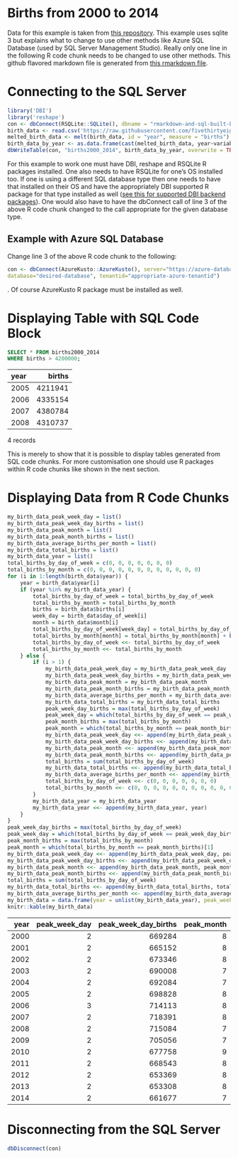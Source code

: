 Births from 2000 to 2014
================

Data for this example is taken from [this
repository](https://github.com/fivethirtyeight/data/blob/master/births/US_births_2000-2014_SSA.csv).
This example uses sqlite 3 but explains what to change to use other
methods like Azure SQL Database (used by SQL Server Management Studio).
Really only one line in the following R code chunk needs to be changed
to use other methods. This github flavored markdown file is generated
from [this rmarkdown file](rmarkdown-and-sql-built-births-display.rmd).

# Connecting to the SQL Server

``` r
library('DBI')
library('reshape')
con <- dbConnect(RSQLite::SQLite(), dbname = "rmarkdown-and-sql-built-births-display.db")
birth_data <- read.csv('https://raw.githubusercontent.com/fivethirtyeight/data/master/births/US_births_2000-2014_SSA.csv')
melted_birth_data <- melt(birth_data, id = "year", measure = "births")
birth_data_by_year <- as.data.frame(cast(melted_birth_data, year~variable, sum))
dbWriteTable(con, "births2000_2014", birth_data_by_year, overwrite = TRUE)
```

For this example to work one must have DBI, reshape and RSQLite R
packages installed. One also needs to have RSQLite for one’s OS
installed too. If one is using a different SQL database type then one
needs to have that installed on their OS and have the appropriately DBI
supported R package for that type installed as well ([see this for
supported DBI backend packages](https://dbi.r-dbi.org/)). One would also
have to have the dbConnect call of line 3 of the above R code chunk
changed to the call appropriate for the given database type.

## Example with Azure SQL Database

Change line 3 of the above R code chunk to the following:

``` r
con <- dbConnect(AzureKusto::AzureKusto(), server="https://azure-database-url.net",
database="desired-database", tenantid="appropriate-azure-tenantid")
```

. Of course AzureKusto R package must be installed as well.

# Displaying Table with SQL Code Block

``` sql
SELECT * FROM births2000_2014
WHERE births > 4200000;
```

<div class="knitsql-table">

| year |  births |
|:-----|--------:|
| 2005 | 4211941 |
| 2006 | 4335154 |
| 2007 | 4380784 |
| 2008 | 4310737 |

4 records

</div>

This is merely to show that it is possible to display tables generated
from SQL code chunks. For more customisation one should use R packages
within R code chunks like shown in the next section.

# Displaying Data from R Code Chunks

``` r
my_birth_data_peak_week_day = list()
my_birth_data_peak_week_day_births = list()
my_birth_data_peak_month = list()
my_birth_data_peak_month_births = list()
my_birth_data_average_births_per_month = list()
my_birth_data_total_births = list()
my_birth_data_year = list()
total_births_by_day_of_week = c(0, 0, 0, 0, 0, 0, 0)
total_births_by_month = c(0, 0, 0, 0, 0, 0, 0, 0, 0, 0, 0, 0)
for (i in 1:length(birth_data$year)) {
    year = birth_data$year[i]
    if (year %in% my_birth_data_year) {
        total_births_by_day_of_week = total_births_by_day_of_week
        total_births_by_month = total_births_by_month
        births = birth_data$births[i]
        week_day = birth_data$day_of_week[i]
        month = birth_data$month[i]
        total_births_by_day_of_week[week_day] = total_births_by_day_of_week[week_day] + births
        total_births_by_month[month] = total_births_by_month[month] + births
        total_births_by_day_of_week <<- total_births_by_day_of_week
        total_births_by_month <<- total_births_by_month
    } else {
        if (i > 1) {
            my_birth_data_peak_week_day = my_birth_data_peak_week_day
            my_birth_data_peak_week_day_births = my_birth_data_peak_week_day_births
            my_birth_data_peak_month = my_birth_data_peak_month
            my_birth_data_peak_month_births = my_birth_data_peak_month_births
            my_birth_data_average_births_per_month = my_birth_data_average_births_per_month
            my_birth_data_total_births = my_birth_data_total_births
            peak_week_day_births = max(total_births_by_day_of_week)
            peak_week_day = which(total_births_by_day_of_week == peak_week_day_births)[1]
            peak_month_births = max(total_births_by_month)
            peak_month = which(total_births_by_month == peak_month_births)[1]
            my_birth_data_peak_week_day <<- append(my_birth_data_peak_week_day, peak_week_day)
            my_birth_data_peak_week_day_births <<- append(my_birth_data_peak_week_day_births, peak_week_day_births)
            my_birth_data_peak_month <<- append(my_birth_data_peak_month, peak_month)
            my_birth_data_peak_month_births <<- append(my_birth_data_peak_month_births, peak_month_births)
            total_births = sum(total_births_by_day_of_week)
            my_birth_data_total_births <<- append(my_birth_data_total_births, total_births)
            my_birth_data_average_births_per_month <<- append(my_birth_data_average_births_per_month, total_births/12)
            total_births_by_day_of_week <<- c(0, 0, 0, 0, 0, 0, 0)
            total_births_by_month <<- c(0, 0, 0, 0, 0, 0, 0, 0, 0, 0, 0, 0)
        }
        my_birth_data_year = my_birth_data_year
        my_birth_data_year <<- append(my_birth_data_year, year)
    }
}
peak_week_day_births = max(total_births_by_day_of_week)
peak_week_day = which(total_births_by_day_of_week == peak_week_day_births)[1]
peak_month_births = max(total_births_by_month)
peak_month = which(total_births_by_month == peak_month_births)[1]
my_birth_data_peak_week_day <<- append(my_birth_data_peak_week_day, peak_week_day)
my_birth_data_peak_week_day_births <<- append(my_birth_data_peak_week_day_births, peak_week_day_births)
my_birth_data_peak_month <<- append(my_birth_data_peak_month, peak_month)
my_birth_data_peak_month_births <<- append(my_birth_data_peak_month_births, peak_month_births)
total_births = sum(total_births_by_day_of_week)
my_birth_data_total_births <<- append(my_birth_data_total_births, total_births)
my_birth_data_average_births_per_month <<- append(my_birth_data_average_births_per_month, total_births/12)
my_birth_data = data.frame(year = unlist(my_birth_data_year), peak_week_day = unlist(my_birth_data_peak_week_day), peak_week_day_births = unlist(my_birth_data_peak_week_day_births), peak_month = unlist(my_birth_data_peak_month), peak_month_births = unlist(my_birth_data_peak_month_births), average_births_per_month = unlist(my_birth_data_average_births_per_month), total_births = unlist(my_birth_data_total_births))
knitr::kable(my_birth_data)
```

| year | peak_week_day | peak_week_day_births | peak_month | peak_month_births | average_births_per_month | total_births |
|-----:|--------------:|---------------------:|-----------:|------------------:|-------------------------:|-------------:|
| 2000 |             2 |               669284 |          8 |            367893 |                 345042.9 |      4140515 |
| 2001 |             2 |               665152 |          8 |            369383 |                 341941.7 |      4103300 |
| 2002 |             2 |               673346 |          8 |            366409 |                 340948.8 |      4091386 |
| 2003 |             2 |               690008 |          7 |            370236 |                 346262.7 |      4155152 |
| 2004 |             2 |               692084 |          7 |            365380 |                 348221.5 |      4178658 |
| 2005 |             2 |               698828 |          8 |            376467 |                 350385.3 |      4204624 |
| 2006 |             3 |               714113 |          8 |            394199 |                 360668.1 |      4328017 |
| 2007 |             2 |               718391 |          8 |            396355 |                 364455.2 |      4373462 |
| 2008 |             2 |               715084 |          7 |            380707 |                 358560.2 |      4302723 |
| 2009 |             2 |               705056 |          7 |            373491 |                 348570.5 |      4182846 |
| 2010 |             2 |               677758 |          9 |            355887 |                 337342.0 |      4048104 |
| 2011 |             2 |               668543 |          8 |            364194 |                 333304.5 |      3999654 |
| 2012 |             2 |               653369 |          8 |            365501 |                 332853.2 |      3994239 |
| 2013 |             2 |               653308 |          8 |            356879 |                 330483.3 |      3965800 |
| 2014 |             2 |               661677 |          7 |            357476 |                 333542.8 |      4002514 |

# Disconnecting from the SQL Server

``` r
dbDisconnect(con)
```

